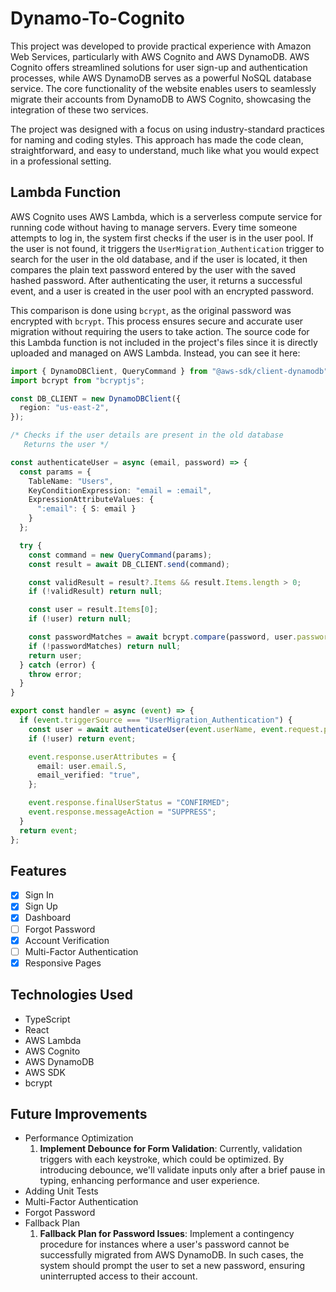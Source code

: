 # Dynamo-To-Cognito
This project was developed to provide practical experience with Amazon Web Services, particularly with AWS Cognito and AWS DynamoDB. AWS Cognito offers streamlined solutions for user sign-up and authentication processes, while AWS DynamoDB serves as a powerful NoSQL database service. The core functionality of the website enables users to seamlessly migrate their accounts from DynamoDB to AWS Cognito, showcasing the integration of these two services.

The project was designed with a focus on using industry-standard practices for naming and coding styles. This approach has made the code clean, straightforward, and easy to understand, much like what you would expect in a professional setting.

## Lambda Function
AWS Cognito uses AWS Lambda, which is a serverless compute service for running code without having to manage servers. Every time someone attempts to log in, the system first checks if the user is in the user pool. If the user is not found, it triggers the `UserMigration_Authentication` trigger to search for the user in the old database, and if the user is located, it then compares the plain text password entered by the user with the saved hashed password. After authenticating the user, it returns a successful event, and a user is created in the user pool with an encrypted password. 

This comparison is done using `bcrypt`, as the original password was encrypted with `bcrypt`. This process ensures secure and accurate user migration without requiring the users to take action. The source code for this Lambda function is not included in the project's files since it is directly uploaded and managed on AWS Lambda. Instead, you can see it here:
```ts
import { DynamoDBClient, QueryCommand } from "@aws-sdk/client-dynamodb";
import bcrypt from "bcryptjs";

const DB_CLIENT = new DynamoDBClient({
  region: "us-east-2",
});

/* Checks if the user details are present in the old database
   Returns the user */

const authenticateUser = async (email, password) => {
  const params = {
    TableName: "Users",
    KeyConditionExpression: "email = :email",
    ExpressionAttributeValues: {
      ":email": { S: email }
    }
  };

  try {
    const command = new QueryCommand(params);
    const result = await DB_CLIENT.send(command);

    const validResult = result?.Items && result.Items.length > 0;
    if (!validResult) return null;

    const user = result.Items[0];
    if (!user) return null;

    const passwordMatches = await bcrypt.compare(password, user.passwordHash.S);
    if (!passwordMatches) return null;
    return user;
  } catch (error) {
    throw error;
  }
}

export const handler = async (event) => {
  if (event.triggerSource === "UserMigration_Authentication") {
    const user = await authenticateUser(event.userName, event.request.password);
    if (!user) return event;

    event.response.userAttributes = {
      email: user.email.S,
      email_verified: "true",
    };

    event.response.finalUserStatus = "CONFIRMED";
    event.response.messageAction = "SUPPRESS";
  }
  return event;
};
```
## Features
- [x] Sign In
- [x] Sign Up
- [x] Dashboard
- [ ] Forgot Password
- [x] Account Verification
- [ ] Multi-Factor Authentication
- [x] Responsive Pages

## Technologies Used
- TypeScript
- React
- AWS Lambda
- AWS Cognito
- AWS DynamoDB
- AWS SDK
- bcrypt

## Future Improvements
- Performance Optimization
  1. **Implement Debounce for Form Validation**: Currently, validation triggers with each keystroke, which could be optimized. By introducing debounce, we'll validate inputs only after a brief pause in typing, enhancing performance and user experience.
- Adding Unit Tests
- Multi-Factor Authentication
- Forgot Password
- Fallback Plan
  1. **Fallback Plan for Password Issues**: Implement a contingency procedure for instances where a user's password cannot be successfully migrated from AWS DynamoDB. In such cases, the system should prompt the user to set a new password, ensuring uninterrupted access to their account.
